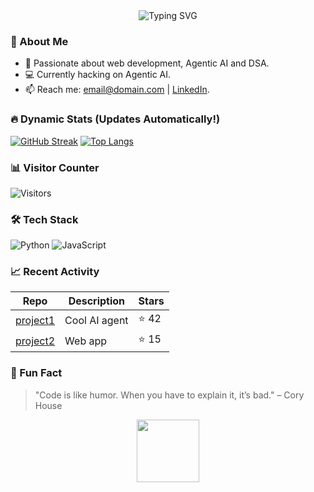 <div align="center">
  <img src="https://readme-typing-svg.herokuapp.com?font=Fira+Code&pause=1000&color=0EA5E9&center=true&vCenter=true&width=435&lines=Hi+there!+I'm+%5BYOUR+Shubham Prasad%5D;Full-Stack+Dev+%26+AI+Enthusiast;Always+learning+%26+building" alt="Typing SVG" />
</div>

### 👋 About Me
- 🚀 Passionate about web development, Agentic AI and DSA.
- 💻 Currently hacking on Agentic AI.
- 📫 Reach me: [email@domain.com](mailto:prsdx.dev@gmail.com) | [LinkedIn](https://linkedin.com/in/prasadshubham).

### 🔥 Dynamic Stats (Updates Automatically!)
<!-- These will be auto-filled by GitHub Actions -->

[![GitHub Streak](https://github-readme-streak-stats.herokuapp.com?user=yourusername&theme=radical)](https://github.com/DenverCoder1/github-readme-streak-stats)
[![Top Langs](https://github-readme-stats.vercel.app/api/top-languages/?username=yourusername&layout=compact&theme=radical)](https://github.com/anuraghazra/github-readme-stats)

### 📊 Visitor Counter
![Visitors](https://visit-counter.itsmeow.dev/counter.png?username=yourusername&count=1) <!-- Auto-updates via external service -->

### 🛠️ Tech Stack
![Python](https://img.shields.io/badge/Python-3776AB?style=for-the-badge&logo=python&logoColor=white)
![JavaScript](https://img.shields.io/badge/JavaScript-F7DF1E?style=for-the-badge&logo=javascript&logoColor=black)
<!-- Add more badges from shields.io -->

### 📈 Recent Activity
<!-- Auto-updated section: Latest repos, commits, etc. -->
| Repo | Description | Stars |
|------|-------------|-------|
| [project1](link) | Cool AI agent | ⭐ 42 |
| [project2](link) | Web app | ⭐ 15 |

### 🎯 Fun Fact
> "Code is like humor. When you have to explain it, it’s bad." – Cory House

<div align="center">
  <img src="https://media.giphy.com/media/dWesBJnPYMs0k/giphy.gif" width="100" height="100" />
</div>
